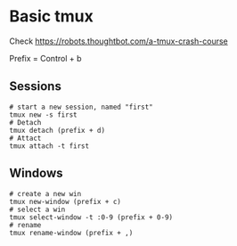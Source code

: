 
# Basic tmux

Check
https://robots.thoughtbot.com/a-tmux-crash-course

Prefix = Control + b 

## Sessions

~~~
# start a new session, named "first"
tmux new -s first
# Detach
tmux detach (prefix + d)
# Attact
tmux attach -t first
~~~

## Windows

~~~
# create a new win
tmux new-window (prefix + c)
# select a win
tmux select-window -t :0-9 (prefix + 0-9)
# rename
tmux rename-window (prefix + ,)
~~~